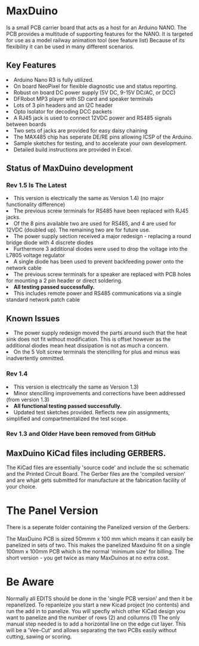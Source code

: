 # MaxDuino
Is a small PCB carrier board that acts as a host for an Arduino NANO.
The PCB provides a multitude of supporting features for the NANO.
It is targeted for use as a model railway animation tool (see feature list)
Because of its flexibility it can be used in many different scenarios.

## Key Features
<Li>Arduino Nano R3 is fully utilized.
<Li>On board NeoPixel for flexible diagnostic use and status reporting.
<Li>Robust on board DC power supply (5V DC, 9-15V DC/AC, or DCC)
<Li>DFRobot MP3 player with SD card and speaker terminals
<Li>Lots of 3 pin headers and an I2C header
<Li>Opto Isolator for decoding DCC packets
<Li>A RJ45 jack is used to connect 12VDC power and RS485 signals between boards
<li>Two sets of jacks are provided for easy daisy chaining
<Li>The MAX485 chip has seperate DE/RE pins allowing ICSP of the Arduino. 
<Li>Sample sketches for testing, and to accelerate your own development.
<li>Detailed build instructions are provided in Excel.

## Status of MaxDuino development 
### Rev 1.5 Is The Latest 
<Li>This version is electrically the same as Version 1.4) (no major functionality difference)</Li>
<li>The previous screw terminals for RS485 have been replaced with RJ45 jacks.
<li>Of the 8 pins available two are used for RS485, and 4 are used for 12VDC (doubled up). The remaining two are for future use.
<Li>The power supply section received a major redesign - replacing a round bridge diode with 4 discrete diodes
<Li>Furthermore 3 additional diodes were used to drop the voltage into the L7805 voltage regulator
<Li>A single diode has been used to prevent backfeeding power onto the network cable 
<li>The previous screw terminals for a speaker are replaced with PCB holes for mounting a 2 pin header or direct soldering.
<Li><B>All testing passed successfully.</B> 
<Li>This includes remote power and RS485 communications via a single standard network patch cable</Li>

## Known Issues
<Li>The power supply redesign moved the parts around such that the heat sink does not fit without modification. 
This is offset however as the additional diodes mean heat dissipation is not as much a concern. 
<Li>On the 5 Volt screw terminals the stencilling for plus and minus was inadvertently ommitted. 

### Rev 1.4
<Li> This version is electrically the same as Version 1.3)</Li>
<Li> Minor stencilling improvements and corrections have been addressed (from version 1.3)</Li>
<Li> <B>All functional testing passed successfully.</B></Li>
<Li> Updated test sketches provided. Reflects new pin assignments, simplified and compartmentalized the test scope.</Li>

### Rev 1.3 and Older Have been removed from GitHub

## MaxDuino KiCad files including GERBERS.
The KiCad files are essentially 'source code' and include the sc schematic and the Printed Circuit Board.
The Gerber files are the 'compiled version' and are whjat gets submitted for manufacture at the fabrication facility of your choice.

# The Panel Version
There is a seperate folder containing the Panelized version of the Gerbers.

The MaxDuino PCB is sized 50mmm x 100 mm which means it can easily be panelized in sets of two.
This makes the panelized Maxduino fit on a single 100mm x 100mm PCB which is the normal 'minimum size' for billing.
The short version - you get twice as many MaxDuinos at no extra cost.

# Be Aware
Normally all EDITS should be done in the 'single PCB version' and then it be repanelized.
To repanleize you start a new Kicad project (no contents) and run the add in to panelize.
You will specfiy which other KiCad design you want to panelize and the number of rows (2) and collumns (1)
The only manual step needed is to add a horizontal line on the edge cut layer.
This will be a 'Vee-Cut' and allows separating the two PCBs easily without cutting, sawing or scoring.



